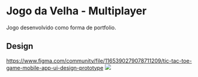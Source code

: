 # Jogo da Velha - Multiplayer

Jogo desenvolvido como forma de portfolio.

## Design
https://www.figma.com/community/file/1165390279078711209/tic-tac-toe-game-mobile-app-ui-design-prototype
<img src="https://s3-alpha.figma.com/hub/file/2504817191/70210fc8-3339-4c96-b126-94f3985ccbc9-cover.png"></img>
